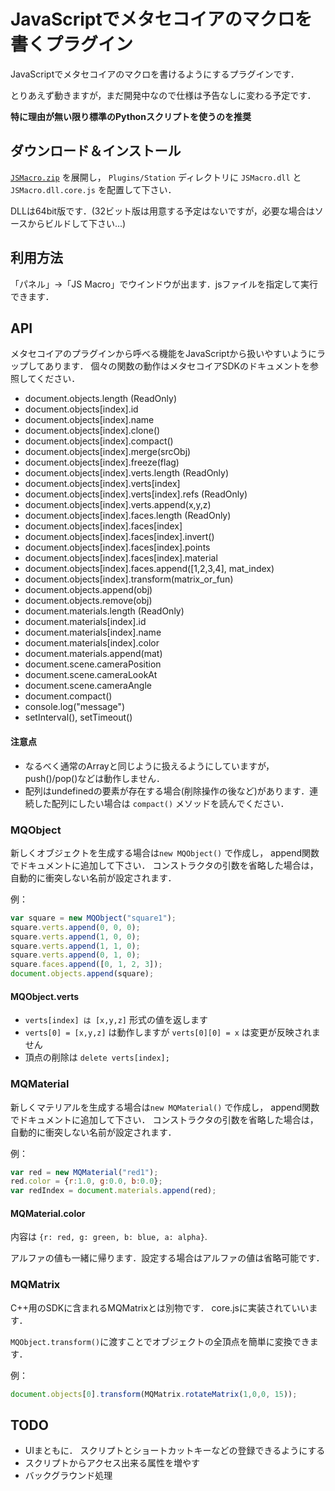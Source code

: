 
# JavaScriptでメタセコイアのマクロを書くプラグイン

JavaScriptでメタセコイアのマクロを書けるようにするプラグインです．

とりあえず動きますが，まだ開発中なので仕様は予告なしに変わる予定です．

**特に理由が無い限り標準のPythonスクリプトを使うのを推奨**


## ダウンロード＆インストール

[`JSMacro.zip`](https://github.com/binzume/mqo-jsmacro-plugin/releases/tag/alpha0) を展開し，
`Plugins/Station` ディレクトリに `JSMacro.dll` と `JSMacro.dll.core.js` を配置して下さい．

DLLは64bit版です．(32ビット版は用意する予定はないですが，必要な場合はソースからビルドして下さい...)

## 利用方法

「パネル」→「JS Macro」でウインドウが出ます．jsファイルを指定して実行できます．

## API

メタセコイアのプラグインから呼べる機能をJavaScriptから扱いやすいようにラップしてあります．
個々の関数の動作はメタセコイアSDKのドキュメントを参照してください．

- document.objects.length (ReadOnly)
- document.objects[index].id
- document.objects[index].name
- document.objects[index].clone()
- document.objects[index].compact()
- document.objects[index].merge(srcObj)
- document.objects[index].freeze(flag)
- document.objects[index].verts.length (ReadOnly)
- document.objects[index].verts[index]
- document.objects[index].verts[index].refs (ReadOnly)
- document.objects[index].verts.append(x,y,z)
- document.objects[index].faces.length (ReadOnly)
- document.objects[index].faces[index]
- document.objects[index].faces[index].invert()
- document.objects[index].faces[index].points
- document.objects[index].faces[index].material
- document.objects[index].faces.append([1,2,3,4], mat_index)
- document.objects[index].transform(matrix_or_fun)
- document.objects.append(obj)
- document.objects.remove(obj)
- document.materials.length (ReadOnly)
- document.materials[index].id
- document.materials[index].name
- document.materials[index].color
- document.materials.append(mat)
- document.scene.cameraPosition
- document.scene.cameraLookAt
- document.scene.cameraAngle
- document.compact()
- console.log("message")
- setInterval(), setTimeout()


#### 注意点

- なるべく通常のArrayと同じように扱えるようにしていますが，push()/pop()などは動作しません．
- 配列はundefinedの要素が存在する場合(削除操作の後など)があります．連続した配列にしたい場合は `compact()` メソッドを読んでください．

### MQObject

新しくオブジェクトを生成する場合は`new MQObject()` で作成し， append関数でドキュメントに追加して下さい．
コンストラクタの引数を省略した場合は，自動的に衝突しない名前が設定されます．

例：

```js
var square = new MQObject("square1");
square.verts.append(0, 0, 0);
square.verts.append(1, 0, 0);
square.verts.append(1, 1, 0);
square.verts.append(0, 1, 0);
square.faces.append([0, 1, 2, 3]);
document.objects.append(square);
```

#### MQObject.verts

- `verts[index] は [x,y,z]` 形式の値を返します
- `verts[0] = [x,y,z]` は動作しますが `verts[0][0] = x` は変更が反映されません
- 頂点の削除は `delete verts[index];`

### MQMaterial

新しくマテリアルを生成する場合は`new MQMaterial()` で作成し， append関数でドキュメントに追加して下さい．
コンストラクタの引数を省略した場合は，自動的に衝突しない名前が設定されます．

例：

```js
var red = new MQMaterial("red1");
red.color = {r:1.0, g:0.0, b:0.0};
var redIndex = document.materials.append(red);
```

#### MQMaterial.color

内容は `{r: red, g: green, b: blue, a: alpha}`.

アルファの値も一緒に帰ります．設定する場合はアルファの値は省略可能です．

### MQMatrix

C++用のSDKに含まれるMQMatrixとは別物です． core.jsに実装されていいます．

`MQObject.transform()`に渡すことでオブジェクトの全頂点を簡単に変換できます．

例：

```js
document.objects[0].transform(MQMatrix.rotateMatrix(1,0,0, 15));
```

## TODO

- UIまともに． スクリプトとショートカットキーなどの登録できるようにする
- スクリプトからアクセス出来る属性を増やす
- バックグラウンド処理

